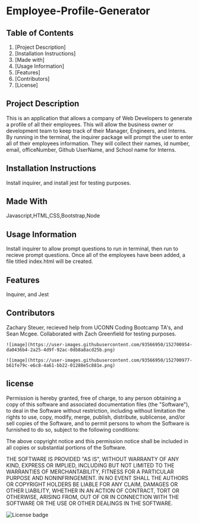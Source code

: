 # Employee-Profile-Generator
    
## Table of Contents

1. [Project Description]
2. [Installation Instructions]
3. [Made with]
4. [Usage Information]
5. [Features] 
6. [Contributors]
7. [License]
    

## Project Description
This is an application that allows a company of Web Developers to generate a profile of all their employees. This will allow the business owner or development team to keep track of their Manager, Engineers, and Interns. By running <node index.js> in the terminal, the inquirer package will prompt the user to enter all of their employees information. They will collect their names, id number, email, officeNumber, Github UserName, and School name for Interns. 

## Installation Instructions
Install inquirer, and install jest for testing purposes.

## Made With
Javascript,HTML,CSS,Bootstrap,Node

## Usage Information
Install inquirer to allow prompt questions to run in terminal, then run <node index.js> to recieve prompt questions. Once all of the employees have been added, a file titled index.html will be created. 

## Features
Inquirer, and Jest

## Contributors
Zachary Steuer, recieved help from UCONN Coding Bootcamp TA's, and Sean Mcgee. Collaborated with Zach Greenfield for testing purposes. 
    
    ![image](https://user-images.githubusercontent.com/93566950/152700954-da0436b4-2a25-4d9f-92ac-0db8a8acd25b.png)
    
    ![image](https://user-images.githubusercontent.com/93566950/152700977-b61fe79c-e6c8-4a61-bb22-01288e5c881e.png)


## license

Permission is hereby granted, free of charge, to any person obtaining a copy of this software and associated documentation files (the "Software"), to deal in the Software without restriction, including without limitation the rights to use, copy, modify, merge, publish, distribute, sublicense, and/or sell copies of the Software, and to permit persons to whom the Software is furnished to do so, subject to the following conditions:

The above copyright notice and this permission notice shall be included in all copies or substantial portions of the Software.

THE SOFTWARE IS PROVIDED "AS IS", WITHOUT WARRANTY OF ANY KIND, EXPRESS OR IMPLIED, INCLUDING BUT NOT LIMITED TO THE WARRANTIES OF MERCHANTABILITY, FITNESS FOR A PARTICULAR PURPOSE AND NONINFRINGEMENT. IN NO EVENT SHALL THE AUTHORS OR COPYRIGHT HOLDERS BE LIABLE FOR ANY CLAIM, DAMAGES OR OTHER LIABILITY, WHETHER IN AN ACTION OF CONTRACT, TORT OR OTHERWISE, ARISING FROM, OUT OF OR IN CONNECTION WITH THE SOFTWARE OR THE USE OR OTHER DEALINGS IN THE SOFTWARE.




![License badge](https://img.shields.io/badge/license-MIT-green)
 
